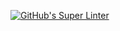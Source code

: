 [![GitHub's Super Linter](https://github.com/KestrelBryce/Assign-04-HTML-Blizzard/actions/workflows/main.yml/badge.svg)](https://github.com/KestrelBryce/Assign-04-HTML-Blizzard/actions)